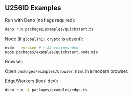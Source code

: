 ## U256ID Examples

Run with Deno (no flags required):

```bash
deno run packages/examples/quickstart.ts
```

Node (if `globalThis.crypto` is absent):

```bash
node --version # >=18 recommended
node packages/examples/quickstart.node.mjs
```

Browser:

Open `packages/examples/browser.html` in a modern browser.

Edge/Workers (local dev):

```bash
deno run -A packages/examples/edge.ts
```
